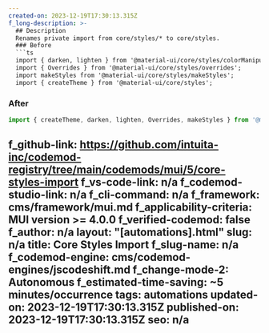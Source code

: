 ```yaml
---
created-on: 2023-12-19T17:30:13.315Z
f_long-description: >-
  ## Description
  Renames private import from core/styles/* to core/styles.
  ### Before
  ```ts
  import { darken, lighten } from '@material-ui/core/styles/colorManipulator';
  import { Overrides } from '@material-ui/core/styles/overrides';
  import makeStyles from '@material-ui/core/styles/makeStyles';
  import { createTheme } from '@material-ui/core/styles';
  ```
  ### After
  ```ts
  import { createTheme, darken, lighten, Overrides, makeStyles } from '@material-ui/core/styles';
  ```
f_github-link: https://github.com/intuita-inc/codemod-registry/tree/main/codemods/mui/5/core-styles-import
f_vs-code-link: n/a
f_codemod-studio-link: n/a
f_cli-command: n/a
f_framework: cms/framework/mui.md
f_applicability-criteria: MUI version >= 4.0.0
f_verified-codemod: false
f_author: n/a
layout: "[automations].html"
slug: n/a
title: Core Styles Import
f_slug-name: n/a
f_codemod-engine: cms/codemod-engines/jscodeshift.md
f_change-mode-2: Autonomous
f_estimated-time-saving: ~5 minutes/occurrence
tags: automations
updated-on: 2023-12-19T17:30:13.315Z
published-on: 2023-12-19T17:30:13.315Z
seo: n/a
---
```

